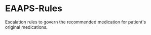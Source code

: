 # EAAPS-Rules

Escalation rules to govern the recommended medication for patient's original medications.
